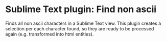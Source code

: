 Sublime Text plugin: Find non ascii
=====================================

Finds all non ascii characters in a Sublime Text view.
This plugin creates a selection per each character found, so they are ready to be processed again (e.g. transformed into html entities).
